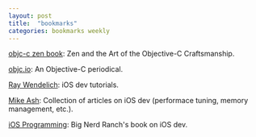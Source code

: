 ```yaml
---
layout: post
title:  "bookmarks"
categories: bookmarks weekly
---
```


[objc-c zen book](https://github.com/objc-zen/objc-zen-book): Zen and the Art of the Objective-C Craftsmanship.

[objc.io](http://www.objc.io/): An Objective-C periodical.

[Ray Wendelich](http://www.raywenderlich.com/tutorials): iOS dev tutorials.

[Mike Ash](https://www.mikeash.com/book.html): Collection of articles on iOS dev (performace tuning, memory management, etc.).

[iOS Programming](http://www.bignerdranch.com/we-write/ios-programming.html): Big Nerd Ranch's book on iOS dev.
